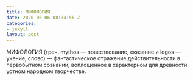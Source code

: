 ```yaml
---
title: МИФОЛОГИЯ
date: 2020-06-06 08:34:56 Z
categories:
- jekyll
layout: post
---
```


<p>МИФОЛОГИЯ (греч. mythos — повествование, сказание и logos — учение, слово) — фантастическое отражение действительности в первобытном сознании, воплощенное в характерном для древности устном народном творчестве. </p>